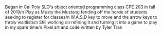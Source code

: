 Began in Cal Poly SLO's object oriented programming class CPE 203 in fall of 2019/n
Play as Musty the Mustang fending off the horde of students seeking to register for classes/n
W,A,S,D key to move and the arrow keys to throw waitlists/n
Still working on refining it and turning it into a game to play in my spare time/n
Pixel art and code written by Tyler Tran
